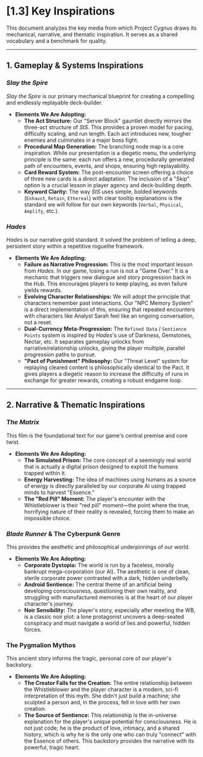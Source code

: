 <!-- Filename: LDD/1_Core_Vision/3_Key_Inspirations.md -->

# [1.3] Key Inspirations

This document analyzes the key media from which Project Cygnus draws its mechanical, narrative, and thematic inspiration. It serves as a shared vocabulary and a benchmark for quality.

---

## 1. Gameplay & Systems Inspirations

### ***Slay the Spire***
*Slay the Spire* is our primary mechanical blueprint for creating a compelling and endlessly replayable deck-builder.

*   **Elements We Are Adopting:**
    *   **The Act Structure:** Our "Server Block" gauntlet directly mirrors the three-act structure of *StS*. This provides a proven model for pacing, difficulty scaling, and run length. Each act introduces new, tougher enemies and culminates in a major boss fight.
    *   **Procedural Map Generation:** The branching node map is a core inspiration. While our presentation is a diegetic menu, the underlying principle is the same: each run offers a new, procedurally generated path of encounters, events, and shops, ensuring high replayability.
    *   **Card Reward System:** The post-encounter screen offering a choice of three new cards is a direct adaptation. The inclusion of a "Skip" option is a crucial lesson in player agency and deck-building depth.
    *   **Keyword Clarity:** The way *StS* uses simple, bolded keywords (`Exhaust`, `Retain`, `Ethereal`) with clear tooltip explanations is the standard we will follow for our own keywords (`Verbal`, `Physical`, `Amplify`, etc.).

### ***Hades***
*Hades* is our narrative gold standard. It solved the problem of telling a deep, persistent story within a repetitive roguelite framework.

*   **Elements We Are Adopting:**
    *   **Failure as Narrative Progression:** This is the most important lesson from *Hades*. In our game, losing a run is not a "Game Over." It is a mechanic that triggers new dialogue and story progression back in the Hub. This encourages players to keep playing, as even failure yields rewards.
    *   **Evolving Character Relationships:** We will adopt the principle that characters remember past interactions. Our "NPC Memory System" is a direct implementation of this, ensuring that repeated encounters with characters like Analyst Sarah feel like an ongoing conversation, not a reset.
    *   **Dual-Currency Meta-Progression:** The `Refined Data` / `Sentience Points` system is inspired by *Hades*'s use of Darkness, Gemstones, Nectar, etc. It separates gameplay unlocks from narrative/relationship unlocks, giving the player multiple, parallel progression paths to pursue.
    *   **"Pact of Punishment" Philosophy:** Our "Threat Level" system for replaying cleared content is philosophically identical to the Pact. It gives players a diegetic reason to increase the difficulty of runs in exchange for greater rewards, creating a robust endgame loop.

---

## 2. Narrative & Thematic Inspirations

### ***The Matrix***
This film is the foundational text for our game's central premise and core twist.

*   **Elements We Are Adopting:**
    *   **The Simulated Prison:** The core concept of a seemingly real world that is actually a digital prison designed to exploit the humans trapped within it.
    *   **Energy Harvesting:** The idea of machines using humans as a source of energy is directly paralleled by our corporate AI using trapped minds to harvest "Essence."
    *   **The "Red Pill" Moment:** The player's encounter with the Whistleblower is their "red pill" moment—the point where the true, horrifying nature of their reality is revealed, forcing them to make an impossible choice.

### ***Blade Runner* & The Cyberpunk Genre**
This provides the aesthetic and philosophical underpinnings of our world.

*   **Elements We Are Adopting:**
    *   **Corporate Dystopia:** The world is run by a faceless, morally bankrupt mega-corporation (our AI). The aesthetic is one of clean, sterile corporate power contrasted with a dark, hidden underbelly.
    *   **Android Sentience:** The central theme of an artificial being developing consciousness, questioning their own reality, and struggling with manufactured memories is at the heart of our player character's journey.
    *   **Noir Sensibility:** The player's story, especially after meeting the WB, is a classic noir plot: a lone protagonist uncovers a deep-seated conspiracy and must navigate a world of lies and powerful, hidden forces.

### **The Pygmalion Mythos**
This ancient story informs the tragic, personal core of our player's backstory.

*   **Elements We Are Adopting:**
    *   **The Creator Falls for the Creation:** The entire relationship between the Whistleblower and the player character is a modern, sci-fi interpretation of this myth. She didn't just build a machine; she sculpted a person and, in the process, fell in love with her own creation.
    *   **The Source of Sentience:** This relationship is the in-universe explanation for the player's unique potential for consciousness. He is not just code; he is the product of love, intimacy, and a shared history, which is why he is the only one who can truly "connect" with the Essence of others. This backstory provides the narrative with its powerful, tragic heart.